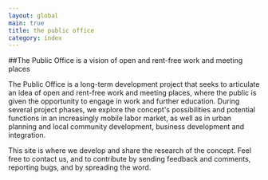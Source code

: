 ```yaml
---
layout: global
main: true
title: the public office
category: index
---
```


##The Public Office is a vision of open and rent-free work and meeting places

The Public Office is a long-term development project that seeks to articulate an idea of open and rent-free work and meeting places, where the public is given the opportunity to engage in work and further education. During several project phases, we explore the concept's possibilities and potential functions in an increasingly mobile labor market, as well as in urban planning and local community development, business development and integration.

This site is where we develop and share the research of the concept. Feel free to contact us, and to contribute by sending feedback and comments, reporting bugs, and by spreading the word.
